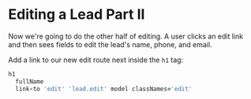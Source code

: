 # Editing a Lead Part II

Now we're going to do the other half of editing. A user clicks an edit link and then sees fields to edit the lead's name, phone, and email.

Add a link to our new edit route next inside the `h1` tag:

```coffee
h1
  fullName
  link-to 'edit' 'lead.edit' model classNames='edit'
```
